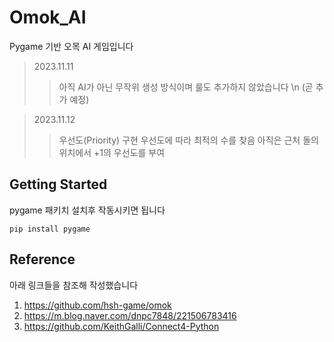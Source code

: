 # Omok_AI
Pygame 기반 오목 AI 게임입니다

>2023.11.11
>>아직 AI가 아닌 무작위 생성 방식이며 룰도 추가하지 않았습니다 \n
>>(곧 추가 예정)

>2023.11.12
>>우선도(Priority) 구현
>>우선도에 따라 최적의 수를 찾음
>>아직은 근처 돌의 위치에서 +1의 우선도를 부여

## Getting Started
pygame 패키치 설치후 작동시키면 됩니다

    pip install pygame

## Reference
아래 링크들을 참조해 작성했습니다
1. https://github.com/hsh-game/omok
2. https://m.blog.naver.com/dnpc7848/221506783416
3. https://github.com/KeithGalli/Connect4-Python
